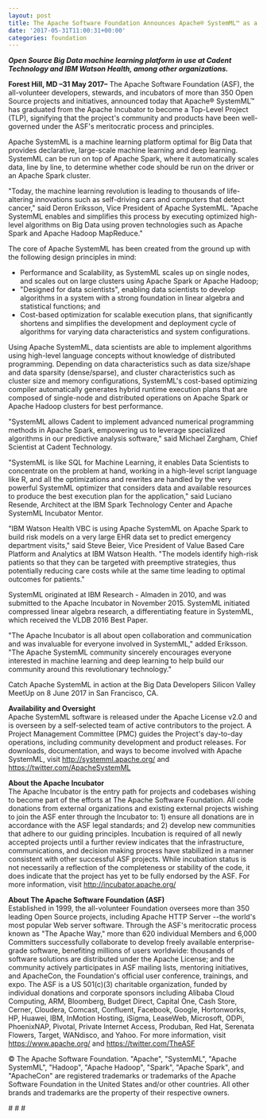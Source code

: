 ```yaml
---
layout: post
title: The Apache Software Foundation Announces Apache® SystemML™ as a Top-Level Project
date: '2017-05-31T11:00:31+00:00'
categories: foundation
---
```

<div> 
    <p><strong><em>Open Source Big Data machine learning platform in use at Cadent Technology and IBM Watson Health, among other organizations.</em></strong></p> 
    <p><strong><em></em></strong><strong>Forest Hill, MD –31 May 2017–</strong> The Apache Software Foundation (ASF), the all-volunteer developers, stewards, and incubators of more than 350 Open Source projects and initiatives, announced today that Apache® SystemML™ has graduated from the Apache Incubator to become a Top-Level Project (TLP), signifying that the project's community and products have been well-governed under the ASF's meritocratic process and principles.</p> 
    <p>Apache SystemML is a machine learning platform optimal for Big Data that provides declarative, large-scale machine learning and deep learning. SystemML can be run on top of Apache Spark, where it automatically scales data, line by line, to determine whether code should be run on the driver or an Apache Spark cluster.</p> 
    <p>&quot;Today, the machine learning revolution is leading to thousands of life-altering innovations such as self-driving cars and computers that detect cancer,&quot; said Deron Eriksson, Vice President of Apache SystemML. &quot;Apache SystemML enables and simplifies this process by executing optimized high-level algorithms on Big Data using proven technologies such as Apache Spark and Apache Hadoop MapReduce.&quot;</p> 
    <p>The core of Apache SystemML has been created from the ground up with the following design principles in mind:&nbsp;</p> 
  </div> 
  <div> 
    <ul> 
      <li>Performance and Scalability, as SystemML scales up on single nodes, and scales out on large clusters using Apache Spark or Apache Hadoop;</li> 
      <li>&quot;Designed for data scientists&quot;, enabling data scientists to develop algorithms in a system with a strong foundation in linear algebra and statistical functions; and&nbsp;</li> 
      <li>Cost-based optimization for scalable execution plans, that significantly shortens and simplifies the development and deployment cycle of algorithms for varying data characteristics and system configurations.</li> 
    </ul> 
  </div> 
  <div> </div> 
  <div> 
    <p>Using Apache SystemML, data scientists are able to implement algorithms using high-level language concepts without knowledge of distributed programming. Depending on data characteristics such as data size/shape and data sparsity (dense/sparse), and cluster characteristics such as cluster size and memory configurations, SystemML's cost-based optimizing compiler automatically generates hybrid runtime execution plans that are composed of single-node and distributed operations on Apache Spark or Apache Hadoop clusters for best performance.</p> 
    <p>&quot;SystemML allows Cadent to implement advanced numerical programming methods in Apache Spark, empowering us to leverage specialized algorithms in our predictive analysis software,&quot; said Michael Zargham, Chief Scientist at Cadent Technology.</p> 
    <p>&quot;SystemML is like SQL for Machine Learning, it enables Data Scientists to concentrate on the problem at hand, working in a high-level script language like R, and all the optimizations and rewrites are handled by the very powerful SystemML optimizer that considers data and available resources to produce the best execution plan for the application,&quot; said Luciano Resende, Architect at the IBM Spark Technology Center and Apache SystemML Incubator Mentor.</p> 
    <p>&quot;IBM Watson Health VBC is using Apache SystemML on Apache Spark to build risk models on a very large EHR data set to predict emergency department visits,&quot; said Steve Beier, Vice President of Value Based Care Platform and Analytics at IBM Watson Health. &quot;The models identify high-risk patients so that they can be targeted with preemptive strategies, thus potentially reducing care costs while at the same time leading to optimal outcomes for patients.&quot;</p> 
    <p>SystemML originated at IBM Research - Almaden in 2010, and was submitted to the Apache Incubator in November 2015. SystemML initiated compressed linear algebra research, a differentiating feature in SystemML, which received the VLDB 2016 Best Paper.</p> 
    <p>&quot;The Apache Incubator is all about open collaboration and communication and was invaluable for everyone involved in SystemML,&quot; added Eriksson. &quot;The Apache SystemML community sincerely encourages everyone interested in machine learning and deep learning to help build our community around this revolutionary technology.&quot;</p> 
    <p>Catch Apache SystemML in action at the Big Data Developers Silicon Valley MeetUp on 8 June 2017 in San Francisco, CA.</p> 
  </div> 
  <div> </div> 
  <div> 
    <p><strong>Availability and Oversight<br /></strong>Apache SystemML software is released under the Apache License v2.0 and is overseen by a self-selected team of active contributors to the project. A Project Management Committee (PMC) guides the Project's day-to-day operations, including community development and product releases. For downloads, documentation, and ways to become involved with Apache SystemML, visit <a href="http://systemml.apache.org/">http://systemml.apache.org/</a> and <a href="https://twitter.com/ApacheSystemML">https://twitter.com/ApacheSystemML</a></p> 
  </div> 
  <div> </div> 
  <div><strong>About the Apache Incubator<br /></strong>The Apache Incubator is the entry path for projects and codebases wishing to become part of the efforts at The Apache Software Foundation. All code donations from external organizations and existing external projects wishing to join the ASF enter through the Incubator to: 1) ensure all donations are in accordance with the ASF legal standards; and 2) develop new communities that adhere to our guiding principles. Incubation is required of all newly accepted projects until a further review indicates that the infrastructure, communications, and decision making process have stabilized in a manner consistent with other successful ASF projects. While incubation status is not necessarily a reflection of the completeness or stability of the code, it does indicate that the project has yet to be fully endorsed by the ASF. For more information, visit <a href="http://incubator.apache.org/">http://incubator.apache.org/</a></div> 
  <div> 
    <p><a href="http://incubator.apache.org/"></a><strong>About The Apache Software Foundation (ASF)<br /></strong>Established in 1999, the all-volunteer Foundation oversees more than 350 leading Open Source projects, including Apache HTTP Server --the world's most popular Web server software. Through the ASF's meritocratic process known as &quot;The Apache Way,&quot; more than 620 individual Members and 6,000 Committers successfully collaborate to develop freely available enterprise-grade software, benefiting millions of users worldwide: thousands of software solutions are distributed under the Apache License; and the community actively participates in ASF mailing lists, mentoring initiatives, and ApacheCon, the Foundation's official user conference, trainings, and expo. The ASF is a US 501(c)(3) charitable organization, funded by individual donations and corporate sponsors including Alibaba Cloud Computing, ARM, Bloomberg, Budget Direct, Capital One, Cash Store, Cerner, Cloudera, Comcast, Confluent, Facebook, Google, Hortonworks, HP, Huawei, IBM, InMotion Hosting, iSigma, LeaseWeb, Microsoft, ODPi, PhoenixNAP, Pivotal, Private Internet Access, Produban, Red Hat, Serenata Flowers, Target, WANdisco, and Yahoo. For more information, visit <a href="https://www.apache.org/">https://www.apache.org/</a> and <a href="https://twitter.com/TheASF">https://twitter.com/TheASF</a></p> 
  </div> 
  <div> </div> 
  <div> 
    <p>© The Apache Software Foundation. &quot;Apache&quot;, &quot;SystemML&quot;, &quot;Apache SystemML&quot;, &quot;Hadoop&quot;, &quot;Apache Hadoop&quot;, &quot;Spark&quot;, &quot;Apache Spark&quot;, and &quot;ApacheCon&quot; are registered trademarks or trademarks of the Apache Software Foundation in the United States and/or other countries. All other brands and trademarks are the property of their respective owners.</p> 
    <p># # #</p> 
  </div> 
  <div> </div>
